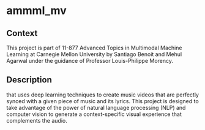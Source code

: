 # ammml_mv

## Context

This project is part of 11-877 Advanced Topics in Multimodal Machine Learning at Carnegie Mellon University by Santiago Benoit and Mehul Agarwal under the guidance of Professor Louis-Philippe Morency.

## Description

that uses deep learning techniques to create music videos that are perfectly synced with a given piece of music and its lyrics. This project is designed to take advantage of the power of natural language processing (NLP) and computer vision to generate a context-specific visual experience that complements the audio.
